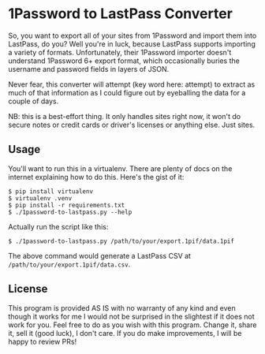 # 1Password to LastPass Converter

So, you want to export all of your sites from 1Password and import them into
LastPass, do you? Well you're in luck, because LastPass supports importing a
variety of formats. Unfortunately, their 1Password importer doesn't understand
1Password 6+ export format, which occasionally buries the username and password
fields in layers of JSON.

Never fear, this converter will attempt (key word here: attempt) to extract as
much of that information as I could figure out by eyeballing the data for a
couple of days.

NB: this is a best-effort thing. It only handles sites right now, it won't do
secure notes or credit cards or driver's licenses or anything else. Just sites.

## Usage

You'll want to run this in a virtualenv. There are plenty of docs on the
internet explaining how to do this. Here's the gist of it:

```
$ pip install virtualenv
$ virtualenv .venv
$ pip install -r requirements.txt
$ ./1password-to-lastpass.py --help
```

Actually run the script like this:

```
$ ./1password-to-lastpass.py /path/to/your/export.1pif/data.1pif
```

The above command would generate a LastPass CSV at
`/path/to/your/export.1pif/data.csv`.

## License

This program is provided AS IS with no warranty of any kind and even though it
works for me I would not be surprised in the slightest if it does not work for
you. Feel free to do as you wish with this program. Change it, share it, sell it
(good luck), I don't care. If you do make improvements, I will be happy to
review PRs!
